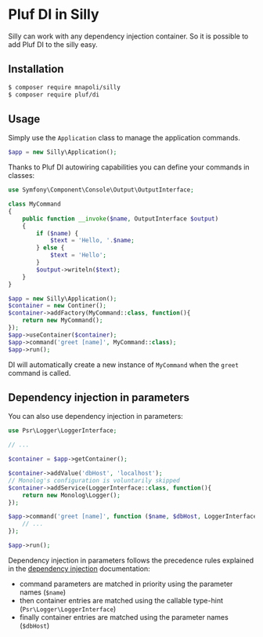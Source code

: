 # Pluf DI in Silly

Silly can work with any dependency injection container. So it is possible to add Pluf DI to the silly easy.

## Installation

```bash
$ composer require mnapoli/silly
$ composer require pluf/di
```

## Usage

Simply use the `Application` class to manage the application commands.

```php
$app = new Silly\Application();
```

Thanks to Pluf DI autowiring capabilities you can define your commands in classes:

```php
use Symfony\Component\Console\Output\OutputInterface;

class MyCommand
{
    public function __invoke($name, OutputInterface $output)
    {
        if ($name) {
            $text = 'Hello, '.$name;
        } else {
            $text = 'Hello';
        }
        $output->writeln($text);
    }
}

$app = new Silly\Application();
$container = new Continer();
$container->addFactory(MyCommand::class, function(){
	return new MyCommand();
});
$app->useContainer($container);
$app->command('greet [name]', MyCommand::class);
$app->run();
```

DI will automatically create a new instance of `MyCommand` when the `greet` command is called.

## Dependency injection in parameters

You can also use dependency injection in parameters:

```php
use Psr\Logger\LoggerInterface;

// ...

$container = $app->getContainer();

$container->addValue('dbHost', 'localhost');
// Monolog's configuration is voluntarily skipped
$container->addService(LoggerInterface::class, function(){
	return new Monolog\Logger();
});

$app->command('greet [name]', function ($name, $dbHost, LoggerInterface $logger) {
    // ...
});

$app->run();
```

Dependency injection in parameters follows the precedence rules explained in the [dependency injection](dependency-injection.md) documentation:

- command parameters are matched in priority using the parameter names (`$name`)
- then container entries are matched using the callable type-hint (`Psr\Logger\LoggerInterface`)
- finally container entries are matched using the parameter names (`$dbHost`)
